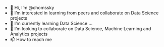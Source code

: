 - 👋 Hi, I’m @chomssky
- 👀 I’m interested in learning from peers and collaborate on Data Science projects
- 🌱 I’m currently learning Data Science ...
- 💞️ I’m looking to collaborate on Data Science, Machine Learning and Analytics projects
- 📫 How to reach me 

<!---
chomssky/chomssky is a ✨ special ✨ repository because its `README.md` (this file) appears on your GitHub profile.
You can click the Preview link to take a look at your changes.
--->
